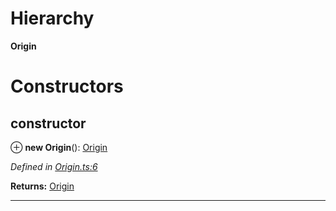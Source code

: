 

# Hierarchy

**Origin**

# Constructors

<a id="constructor"></a>

##  constructor

⊕ **new Origin**(): [Origin](_origin_.origin.md)

*Defined in [Origin.ts:6](https://github.com/polkadot-js/api/blob/0e6d138/packages/types/src/Origin.ts#L6)*

**Returns:** [Origin](_origin_.origin.md)

___

